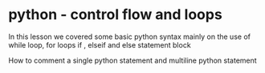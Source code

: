 # python - control flow and loops
In this lesson we covered some basic python syntax mainly on the use of while loop, for loops if , elseif and else statement block

How to comment a single python statement and multiline python statement

